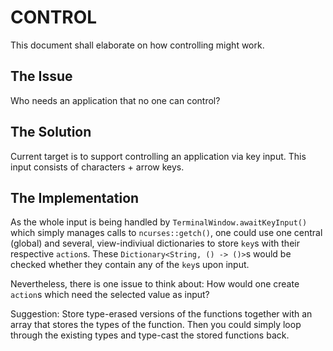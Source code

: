 # CONTROL

This document shall elaborate on how controlling might work.

## The Issue

Who needs an application that no one can control? 

## The Solution

Current target is to support controlling an application via key input. 
This input consists of characters + arrow keys.

## The Implementation

As the whole input is being handled by `TerminalWindow.awaitKeyInput()` which simply manages calls to `ncurses::getch()`, one could use one central (global) and several, view-indiviual dictionaries to store `key`s with their respective `action`s. These `Dictionary<String, () -> ()>`s would be checked whether they contain any of the `key`s upon input. 


Nevertheless, there is one issue to think about: How would one create `action`s which need the selected value as input?

Suggestion: Store type-erased versions of the functions together with an array that stores the types of the function. Then you could simply loop through the existing types and type-cast the stored functions back.
   
